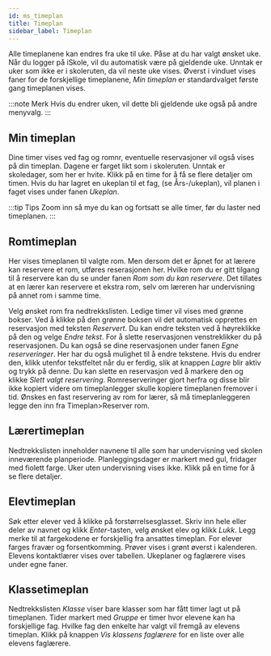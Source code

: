 ```yaml
---
id: ms_timeplan
title: Timeplan
sidebar_label: Timeplan
---
```


Alle timeplanene kan endres fra uke til uke. Påse at du har valgt ønsket uke. Når du logger på iSkole, vil du automatisk være på gjeldende uke. Unntak er uker som ikke er i skoleruten, da vil neste uke vises. Øverst i vinduet vises faner for de forskjellige timeplanene, _Min timeplan_ er standardvalget første gang timeplanen vises.


:::note Merk
Hvis du endrer uken, vil dette bli gjeldende uke også på andre menyvalg.
:::

## Min timeplan
Dine timer vises ved fag og romnr, eventuelle reservasjoner vil også vises på din timeplan. Dagene er farget likt som i skoleruten. Unntak er skoledager, som her er hvite. Klikk på en time for å få se flere detaljer om timen. Hvis du har lagret en ukeplan til et fag, (se Års-/ukeplan), vil planen i faget vises under fanen _Ukeplan_.

:::tip Tips
Zoom inn så mye du kan og fortsatt se alle timer, før du laster ned timeplanen.
:::

## Romtimeplan
Her vises timeplanen til valgte rom. Men dersom det er åpnet for at lærere kan reservere et rom, utføres reserasjonen her. Hvilke rom du er gitt tilgang til å reservere kan du se under fanen _Rom som du kan reservere_. Det tillates at en lærer kan reservere et ekstra rom, selv om læreren har undervisning på annet rom i samme time.

Velg ønsket rom fra nedtrekkslisten. Ledige timer vil vises med grønne bokser. Ved å klikke på den grønne boksen vil det automatisk opprettes en reservasjon med teksten _Reservert_. Du kan endre teksten ved å høyreklikke på den og velge _Endre tekst_. For å slette reservasjonen venstreklikker du på reservasjonen. Du kan også se dine reservasjonen under fanen _Egne reserveringer_. Her har du også mulighet til å endre tekstene. Hvis du endrer den, klikk utenfor tekstfeltet når du er ferdig, slik at knappen _Lagre_ blir aktiv og trykk på denne. Du kan slette en reservasjon ved å markere den og klikke _Slett valgt reservering_. Romreserveringer gjort herfra og disse blir ikke kopiert videre om timeplanlegger skulle kopiere timeplanen fremover i tid. Ønskes en fast reservering av rom for lærer, så må timeplanleggeren legge den inn fra Timeplan>Reserver rom. 

## Lærertimeplan
Nedtrekkslisten inneholder navnene til alle som har undervisning ved skolen inneværende planperiode. Planleggingsdager er markert med gul, fridager med fiolett farge. Uker uten undervisning vises ikke. Klikk på en time for å se flere detaljer.

## Elevtimeplan
Søk etter elever ved å klikke på forstørrelsesglasset. Skriv inn hele eller deler av navnet og klikk _Enter_-tasten, velg ønsket elev og klikk _Lukk_. Legg merke til at fargekodene er forskjellig fra ansattes timeplan. For elever farges fravær og forsentkomming. Prøver vises i grønt øverst i kalenderen. Elevens kontaktlærer vises over tabellen. Ukeplaner og faglærere vises under egne faner.

## Klassetimeplan
Nedtrekkslisten _Klasse_ viser bare klasser som har fått timer lagt ut på timeplanen. Tider markert med *Gruppe* er timer hvor elevene kan ha forskjellige fag. Hvilke fag den enkelte har valgt vil fremgå av elevens timeplan. Klikk på knappen _Vis klassens faglærere_ for en liste over alle elevens faglærere.
